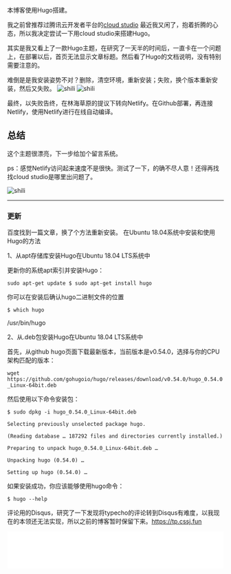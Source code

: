 
本博客使用Hugo搭建。

我之前曾推荐过腾讯云开发者平台的[cloud studio](https://studio.dev.tencent.com) 最近我又闲了，抱着折腾的心态，所以我决定尝试一下用cloud studio来搭建Hugo。

其实是我又看上了一款Hugo主题，在研究了一天半的时间后，一直卡在一个问题上，在部署以后，首页无法显示文章标题。然后看了Hugo的文档说明，没有特别需要注意的。

难倒是是我安装姿势不对？删除，清空环境，重新安装；失败，换个版本重新安装，然后又失败。
![shili](https://img.010316.xyz/usr/hugo/09/19a.png)
![shili](https://img.010316.xyz/usr/hugo/09/19.png)

最终，以失败告终，在林海草原的提议下转向Netlify。在Github部署，再连接Netlify，使用Netlify进行在线自动编译。



## 总结

这个主题很漂亮，下一步给加个留言系统。

ps：感觉Netlify访问起来速度不是很快。测试了一下，的确不尽人意！还得再找找cloud studio是哪里出问题了。

![shili](https://img.010316.xyz/usr/hugo/09/19b.png)

---
### 更新
百度找到一篇文章，换了个方法重新安装。
在Ubuntu 18.04系统中安装和使用Hugo的方法

1、从apt存储库安装Hugo在Ubuntu 18.04 LTS系统中

更新你的系统apt索引并安装Hugo：

`sudo apt-get update $ sudo apt-get install hugo`

你可以在安装后确认hugo二进制文件的位置

`$ which hugo`

/usr/bin/hugo

2、从.deb包安装Hugo在Ubuntu 18.04 LTS系统中

首先，从github hugo页面下载最新版本，当前版本是v0.54.0，选择与你的CPU架构匹配的版本：

`wget https://github.com/gohugoio/hugo/releases/download/v0.54.0/hugo_0.54.0_Linux-64bit.deb`

然后使用以下命令安装包：

```
$ sudo dpkg -i hugo_0.54.0_Linux-64bit.deb

Selecting previously unselected package hugo.

(Reading database … 187292 files and directories currently installed.)

Preparing to unpack hugo_0.54.0_Linux-64bit.deb …

Unpacking hugo (0.54.0) …

Setting up hugo (0.54.0) …
```

如果安装成功，你应该能够使用hugo命令：

```$ hugo --help```

评论用的Disqus，研究了一下发现将typecho的评论转到Disqus有难度，以我现在的本领还无法实现，所以之前的博客暂时保留下来。https://tp.cssj.fun

<iframe frameborder="no" border="0" marginwidth="0" marginheight="0" width="100%" height="86" src="//music.163.com/outchain/player?type=2&id=541687281&auto=0&height=66"></iframe>